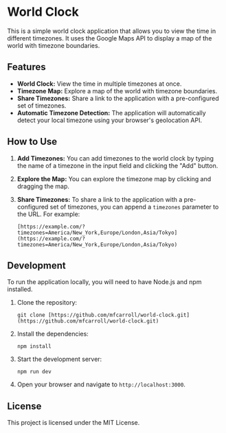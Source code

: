 # World Clock

This is a simple world clock application that allows you to view the time in different timezones. It uses the Google Maps API to display a map of the world with timezone boundaries.

## Features

* **World Clock:** View the time in multiple timezones at once.
* **Timezone Map:** Explore a map of the world with timezone boundaries.
* **Share Timezones:** Share a link to the application with a pre-configured set of timezones.
* **Automatic Timezone Detection:** The application will automatically detect your local timezone using your browser's geolocation API.

## How to Use

1.  **Add Timezones:** You can add timezones to the world clock by typing the name of a timezone in the input field and clicking the "Add" button.
2.  **Explore the Map:** You can explore the timezone map by clicking and dragging the map.
3.  **Share Timezones:** To share a link to the application with a pre-configured set of timezones, you can append a `timezones` parameter to the URL. For example:

    ```
    [https://example.com/?timezones=America/New_York,Europe/London,Asia/Tokyo](https://example.com/?timezones=America/New_York,Europe/London,Asia/Tokyo)
    ```

## Development

To run the application locally, you will need to have Node.js and npm installed.

1.  Clone the repository:

    ```
    git clone [https://github.com/mfcarroll/world-clock.git](https://github.com/mfcarroll/world-clock.git)
    ```

2.  Install the dependencies:

    ```
    npm install
    ```

3.  Start the development server:

    ```
    npm run dev
    ```

4.  Open your browser and navigate to `http://localhost:3000`.

## License

This project is licensed under the MIT License.